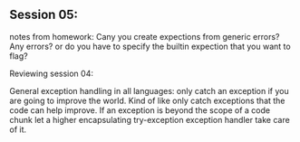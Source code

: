 Session 05:
---

notes from homework:
Cany you create expections from generic errors? Any errors? or do you have to specify the builtin expection that you want to flag?

Reviewing session 04:

General exception handling in all languages: only catch an exception if you are
going to improve the world. Kind of like only catch exceptions that the code can help improve. If an exception is beyond the scope of a code chunk let a
higher encapsulating try-exception exception handler take care of it.
